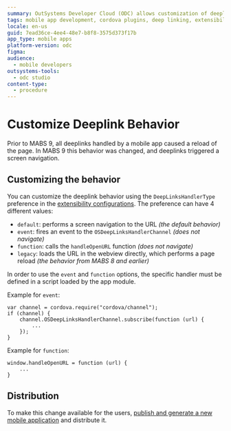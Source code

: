 ```yaml
---
summary: OutSystems Developer Cloud (ODC) allows customization of deeplink behavior in mobile apps using the `DeepLinksHandlerType` preference.
tags: mobile app development, cordova plugins, deep linking, extensibility configurations, application distribution
locale: en-us
guid: 7ead36ce-4ee4-48e7-b8f8-3575d373f17b
app_type: mobile apps
platform-version: odc
figma:
audience:
  - mobile developers
outsystems-tools:
  - odc studio
content-type:
  - procedure
---
```


# Customize Deeplink Behavior

Prior to MABS 9, all deeplinks handled by a mobile app caused a reload of the page. In MABS 9 this behavior was changed, and deeplinks triggered a screen navigation.

## Customizing the behavior

You can customize the deeplink behavior using the `DeepLinksHandlerType` preference in the [extensibility configurations](extensibility-configurations-json-schema.md). The preference can have 4 different values:
* `default`: performs a screen navigation to the URL *(the default behavior)*
* `event`: fires an event to the `OSDeepLinksHandlerChannel` *(does not navigate)*
* `function`: calls the `handleOpenURL` function *(does not navigate)*
* `legacy`: loads the URL in the webview directly, which performs a page reload *(the behavior from MABS 8 and earlier)*

In order to use the `event` and `function` options, the specific handler must be defined in a script loaded by the app module.

Example for `event`:
```
var channel = cordova.require("cordova/channel");
if (channel) {
    channel.OSDeepLinksHandlerChannel.subscribe(function (url) {
        ...
    });
}
```

Example for `function`:
```
window.handleOpenURL = function (url) {
    ...
}
```

## Distribution

To make this change available for the users, [publish and generate a new mobile application](<./creating-mobile-package.md>) and distribute it.
